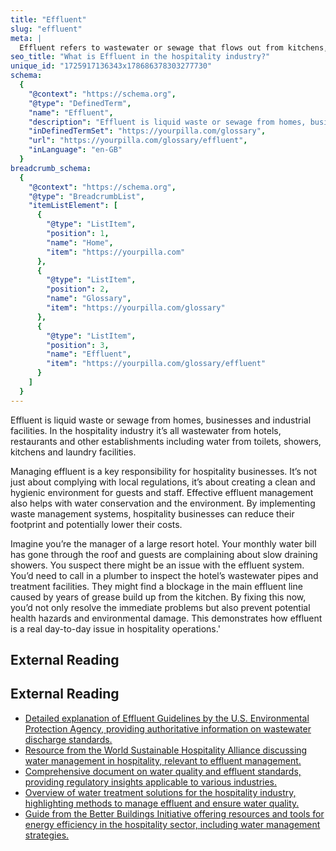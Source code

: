 ```yaml
---
title: "Effluent"
slug: "effluent"
meta: |
  Effluent refers to wastewater or sewage that flows out from kitchens, bathrooms, or other areas in hotels, restaurants, cafes, and bars, requiring proper treatment.
seo_title: "What is Effluent in the hospitality industry?"
unique_id: "1725917136343x178686378303277730"
schema:
  {
    "@context": "https://schema.org",
    "@type": "DefinedTerm",
    "name": "Effluent",
    "description": "Effluent is liquid waste or sewage from homes, businesses and industrial facilities. In hospitality, it refers to wastewater from hotels, restaurants and similar establishments, including water from toilets, showers, kitchens and laundry facilities.",
    "inDefinedTermSet": "https://yourpilla.com/glossary",
    "url": "https://yourpilla.com/glossary/effluent",
    "inLanguage": "en-GB"
  }
breadcrumb_schema:
  {
    "@context": "https://schema.org",
    "@type": "BreadcrumbList",
    "itemListElement": [
      {
        "@type": "ListItem",
        "position": 1,
        "name": "Home",
        "item": "https://yourpilla.com"
      },
      {
        "@type": "ListItem",
        "position": 2,
        "name": "Glossary",
        "item": "https://yourpilla.com/glossary"
      },
      {
        "@type": "ListItem",
        "position": 3,
        "name": "Effluent",
        "item": "https://yourpilla.com/glossary/effluent"
      }
    ]
  }
---
```


Effluent is liquid waste or sewage from homes, businesses and industrial facilities. In the hospitality industry it’s all wastewater from hotels, restaurants and other establishments including water from toilets, showers, kitchens and laundry facilities.

Managing effluent is a key responsibility for hospitality businesses. It’s not just about complying with local regulations, it’s about creating a clean and hygienic environment for guests and staff. Effective effluent management also helps with water conservation and the environment. By implementing waste management systems, hospitality businesses can reduce their footprint and potentially lower their costs.

Imagine you’re the manager of a large resort hotel. Your monthly water bill has gone through the roof and guests are complaining about slow draining showers. You suspect there might be an issue with the effluent system. You’d need to call in a plumber to inspect the hotel’s wastewater pipes and treatment facilities. They might find a blockage in the main effluent line caused by years of grease build up from the kitchen. By fixing this now, you’d not only resolve the immediate problems but also prevent potential health hazards and environmental damage. This demonstrates how effluent is a real day-to-day issue in hospitality operations.'

## External Reading



## External Reading

*   [Detailed explanation of Effluent Guidelines by the U.S. Environmental Protection Agency, providing authoritative information on wastewater discharge standards.](https://www.epa.gov/eg/learn-about-effluent-guidelines)
*   [Resource from the World Sustainable Hospitality Alliance discussing water management in hospitality, relevant to effluent management.](https://sustainablehospitalityalliance.org/wp-content/uploads/2020/05/Environmental-Management-for-Hotels-3-Water.pdf)
*   [Comprehensive document on water quality and effluent standards, providing regulatory insights applicable to various industries.](https://emb.gov.ph/wp-content/uploads/2019/04/DAO-2016-08_WATER-QUALITY-GUIDELINES-AND-GENERAL-EFFLUENT-STANDARDS.pdf)
*   [Overview of water treatment solutions for the hospitality industry, highlighting methods to manage effluent and ensure water quality.](https://www.getchemready.com/water-treatment/water-applications/hospitality-hotels-casinos/)
*   [Guide from the Better Buildings Initiative offering resources and tools for energy efficiency in the hospitality sector, including water management strategies.](https://betterbuildingssolutioncenter.energy.gov/sectors/hospitality)